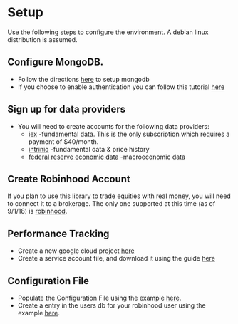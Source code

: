 # Setup
Use the following steps to configure the environment.  A debian linux distribution is assumed.  

## Configure MongoDB.  
* Follow the directions [here](https://docs.mongodb.com/manual/tutorial/install-mongodb-on-debian/) to setup mongodb
* If you choose to enable authentication you can follow this tutorial [here](https://medium.com/@matteocontrini/how-to-setup-auth-in-mongodb-3-0-properly-86b60aeef7e8)
 

## Sign up for data providers
* You will need to create accounts for the following data providers:  
    - [iex](https://iextrading.com/) -fundamental data.  This is the only subscription which requires a payment of $40/month.
    - [intrinio](https://intrinio.com/) -fundamental data & price history
    - [federal reserve economic data](https://fred.stlouisfed.org/) -macroeconomic data

## Create Robinhood Account
If you plan to use this library to trade equities with real money, you will need to connect it to a brokerage.  The only one supported at this time (as of 9/1/18) is [robinhood](https://robinhood.com/).

## Performance Tracking
* Create a new google cloud project [here](https://console.cloud.google.com/)
* Create a service account file, and download it using the guide [here](https://cloud.google.com/iam/docs/creating-managing-service-account-keys)

## Configuration File
* Populate the Configuration File using the example [here](/README.md).  
* Create a entry in the users db for your robinhood user using the example [here](/README.md).

